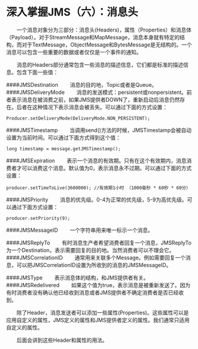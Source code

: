 # 深入掌握JMS（六）：消息头
   　　一个消息对象分为三部分：消息头(Headers)，属性（Properties）和消息体（Payload）。对于StreamMessage和MapMessage，消息本身就有特定的结构，而对于TextMessage，ObjectMessage和BytesMessage是无结构的。一个消息可以包含一些重要的数据或者仅仅是一个事件的通知。

  　　消息的Headers部分通常包含一些消息的描述信息，它们都是标准的描述信息。包含下面一些值：

####JMSDestination 
  　　消息的目的地，Topic或者是Queue。
####JMSDeliveryMode 
  　　消息的发送模式：persistent或nonpersistent。前者表示消息在被消费之前，如果JMS提供者DOWN了，重新启动后消息仍然存在。后者在这种情况下表示消息会被丢失。可以通过下面的方式设置：

	Producer.setDeliveryMode(DeliveryMode.NON_PERSISTENT);
####JMSTimestamp 
  　　当调用send()方法的时候，JMSTimestamp会被自动设置为当前时间。可以通过下面方式得到这个值：

	long timestamp = message.getJMSTimestamp();
####JMSExpiration 
  　　表示一个消息的有效期。只有在这个有效期内，消息消费者才可以消费这个消息。默认值为0，表示消息永不过期。可以通过下面的方式设置：

	producer.setTimeToLive(3600000); //有效期1小时 （1000毫秒 * 60秒 * 60分）
####JMSPriority 
  　　消息的优先级。0-4为正常的优先级，5-9为高优先级。可以通过下面方式设置：

	producer.setPriority(9);

####JMSMessageID 
  　　一个字符串用来唯一标示一个消息。

####JMSReplyTo 
  　　有时消息生产者希望消费者回复一个消息，JMSReplyTo为一个Destination，表示需要回复的目的地。当然消费者可以不理会它。
####JMSCorrelationID 
  　　通常用来关联多个Message。例如需要回复一个消息，可以把JMSCorrelationID设置为所收到的消息的JMSMessageID。

####JMSType 
  　　表示消息体的结构，和JMS提供者有关。
####JMSRedelivered 
  　　如果这个值为true，表示消息是被重新发送了。因为有时消费者没有确认他已经收到消息或者JMS提供者不确定消费者是否已经收到。

  　　除了Header，消息发送者可以添加一些属性(Properties)。这些属性可以是应用自定义的属性，JMS定义的属性和JMS提供者定义的属性。我们通常只适用自定义的属性。

  　　后面会讲到这些Header和属性的用法。
